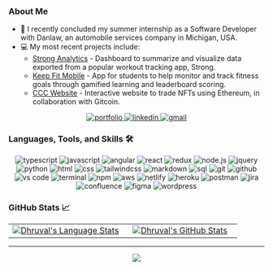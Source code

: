 ### About Me

- 💼 I recently concluded my summer internship as a Software Developer with Danlaw, an automobile services company in Michigan, USA.
- 💻 My most recent projects include:
  - [Strong Analytics](https://stronganalytics.netlify.app/) - Dashboard to summarize and visualize data exported from a popular workout tracking app, Strong.
  - [Keep Fit Mobile](https://play.google.com/store/apps/details?id=com.keepfitmobile) - App for students to help monitor and track fitness goals through gamified learning and leaderboard scoring.
  - [CCC Website](https://www.cosmiccryptocrusade.io/) - Interactive website to trade NFTs using Ethereum, in collaboration with Gitcoin.


<div align="center">
<a href="https://dhruvalk.github.io/">
<img src="https://img.shields.io/badge/check%20out%20my%20Portfolio-042549?style=for-the-badge&logo=moleculer&logoColor=white" alt="portfolio" />
</a>
<a href="https://www.linkedin.com/in/dhruval-kothari">
<img src="https://img.shields.io/badge/visit%20my%20Linkedin-0A66C2?style=for-the-badge&logo=linkedin&logoColor=white" alt="linkedin" />
</a>
<a href="mailto:kothari.dhruval@gmail.com">
<img src="https://img.shields.io/badge/email%20me-EA4335?style=for-the-badge&logo=gmail&logoColor=white" alt="gmail" />
</a>
</div>

### Languages, Tools, and Skills 🛠
<div align="center">
<img src="https://img.shields.io/badge/TypeScript-3178C6?style=for-the-badge&logo=typescript&logoColor=white" alt="typescript" />
<img src="https://img.shields.io/badge/JavaScript-F7DF1E?style=for-the-badge&logo=javascript&logoColor=black" alt="javascript" />
<img src="https://img.shields.io/badge/Angular-DD0031?style=for-the-badge&logo=angular&logoColor=white" alt="angular" />
<img src="https://img.shields.io/badge/React-61DAFB?style=for-the-badge&logo=react&logoColor=black" alt="react" />
<img src="https://img.shields.io/badge/Redux-764ABC?style=for-the-badge&logo=redux&logoColor=white" alt="redux" />
<img src="https://img.shields.io/badge/node.js-339933?style=for-the-badge&logo=node-dot-js&logoColor=white" alt="node.js" />
<img src="https://img.shields.io/badge/jQuery-0769AD?style=for-the-badge&logo=jquery&logoColor=white" alt="jquery" />
<img src="https://img.shields.io/badge/python-3776AB?style=for-the-badge&logo=python&logoColor=white" alt="python" />
<img src="https://img.shields.io/badge/HTML-E34F26?style=for-the-badge&logo=html5&logoColor=white" alt="html" />
<img src="https://img.shields.io/badge/css-1572B6?style=for-the-badge&logo=css3&logoColor=white" alt="css" />
<img src="https://img.shields.io/badge/Tailwind%20CSS-06B6D4?style=for-the-badge&logo=tailwindcss&logoColor=white" alt="tailwindcss" />
<img src="https://img.shields.io/badge/Markdown-000000?style=for-the-badge&logo=markdown&logoColor=white" alt="markdown" />
<img src="https://img.shields.io/badge/SQL-407AFC?style=for-the-badge&logo=icloud&logoColor=white" alt="sql" />
<img src="https://img.shields.io/badge/Git-F05032?style=for-the-badge&logo=git&logoColor=white" alt="git" />
<img src="https://img.shields.io/badge/GitHub-100000?style=for-the-badge&logo=github&logoColor=white" alt="github" />
<img src="https://img.shields.io/badge/vs%20code-007ACC?style=for-the-badge&logo=visual%20studio%20code&logoColor=white" alt="vs code" />
<img src="https://img.shields.io/badge/terminal%20commands-black?style=for-the-badge&logo=windows%20terminal&logoColor=white" alt="terminal" />
<img src="https://img.shields.io/badge/npm-CB3837?style=for-the-badge&logo=npm&logoColor=white" alt="npm" />
<img src="https://img.shields.io/badge/aws-232F3E?style=for-the-badge&logo=amazonaws&logoColor=white" alt="aws" />
<img src="https://img.shields.io/badge/Netlify-00C7B7?style=for-the-badge&logo=netlify&logoColor=white" alt="netlify" />
<img src="https://img.shields.io/badge/Heroku-430098?style=for-the-badge&logo=heroku&logoColor=white" alt="heroku" />
<img src="https://img.shields.io/badge/postman-FF6C37?style=for-the-badge&logo=postman&logoColor=white" alt="postman" />
<img src="https://img.shields.io/badge/jira-0052CC?style=for-the-badge&logo=jira&logoColor=white" alt="jira" />
<img src="https://img.shields.io/badge/confluence-172B4D?style=for-the-badge&logo=confluence&logoColor=white" alt="confluence" />
<img src="https://img.shields.io/badge/figma-F24E1E?style=for-the-badge&logo=figma&logoColor=white" alt="figma" />
<img src="https://img.shields.io/badge/wordpress-21759b?style=for-the-badge&logo=wordpress&logoColor=white" alt="wordpress" />
</div>

### GitHub Stats 📈
<div align="center">
  <table width="100%">
    <tbody>
      <tr>
        <td width="50%" style="border: none !important;">
        <div align="center" width="100%">
          <a href="https://github.com/dhruvalk">
            <img src="https://github-readme-stats.vercel.app/api/top-langs/?username=dhruvalk&layout=compact&hide_border=true&langs_count=6" alt="Dhruval's Language Stats" vertical-align="middle"/>
          </a>
        </div>
        </td>
        <td width="50%" style="border: none !important;">
        <div align="center" width="100%">
          <a href="https://github.com/dhruvalk">
            <!-- <img src="https://awesome-github-stats.azurewebsites.net/user-stats/dhruvalk?cardType=github&theme=github" alt="Dhruval's GitHub Stats" /> -->
            <img src="https://github-readme-stats.vercel.app/api?username=dhruvalk&show_icons=true&hide=stars&hide_border=true" alt="Dhruval's GitHub Stats" vertical-align="middle"/>
          </a>
        </div>
        </td>
      </tr>
    </tbody>
  <table>
<div>

---

<div align='center'>

![](https://komarev.com/ghpvc/?username=dhruvalk&label=Profile+Views)

</div>
